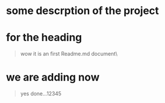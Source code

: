 # some descrption of the project

# for the heading 
>wow it is an first Readme.md document\



 
# we are adding now 

> yes done...12345
